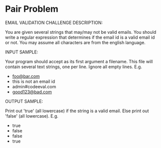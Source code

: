 # Pair Problem

EMAIL VALIDATION CHALLENGE DESCRIPTION:

You are given several strings that may/may not be valid emails. You should write a regular expression that determines if the email id is a valid email id or not. You may assume all characters are from the english language.

INPUT SAMPLE:

Your program should accept as its first argument a filename. This file will contain several text strings, one per line. Ignore all empty lines. E.g.

* foo@bar.com
* this is not an email id
* admin#codeeval.com
* good123@bad.com

OUTPUT SAMPLE:

Print out 'true' (all lowercase) if the string is a valid email. Else print out 'false' (all lowercase). E.g.

* true
* false
* false
* true
